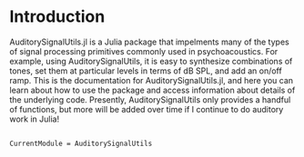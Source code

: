 # Introduction

AuditorySignalUtils.jl is a Julia package that impelments many of the types of signal processing primitives commonly used in psychoacoustics.
For example, using AuditorySignalUtils, it is easy to synthesize combinations of tones, set them at particular levels in terms of dB SPL, and add an on/off ramp. 
This is the documentation for AuditorySignalUtils.jl, and here you can learn about how to use the package and access information about details of the underlying code.
Presently, AuditorySignalUtils only provides a handful of functions, but more will be added over time if I continue to do auditory work in Julia!

```@contents
```

```@meta
CurrentModule = AuditorySignalUtils
```